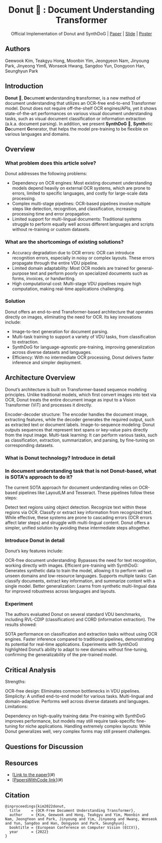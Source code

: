 <div align="center">
    
# Donut 🍩 : Document Understanding Transformer

Official Implementation of Donut and SynthDoG | [Paper](https://arxiv.org/abs/2111.15664) | [Slide](https://docs.google.com/presentation/d/1gv3A7t4xpwwNdpxV_yeHzEOMy-exJCAz6AlAI9O5fS8/edit?usp=sharing) | [Poster](https://docs.google.com/presentation/d/1m1f8BbAm5vxPcqynn_MbFfmQAlHQIR5G72-hQUFS2sk/edit?usp=sharing)

</div>

## Authors
Geewook Kim, Teakgyu Hong, Moonbin Yim, Jeongyeon Nam, Jinyoung Park, Jinyeong Yim6, Wonseok Hwang, Sangdoo Yun, Dongyoon Han, Seunghyun Park

## Introduction
**Donut** 🍩, **Do**cume**n**t **u**nderstanding **t**ransformer, is a new method of document understanding that utilizes an OCR-free end-to-end Transformer model. Donut does not require off-the-shelf OCR engines/APIs, yet it shows state-of-the-art performances on various visual document understanding tasks, such as visual document classification or information extraction (a.k.a. document parsing). 
In addition, we present **SynthDoG** 🐶, **Synth**etic **Do**cument **G**enerator, that helps the model pre-training to be flexible on various languages and domains.

## Overview

### What problem does this article solve?
Donut addresses the following problems:
- Dependency on OCR engines: Most existing document understanding models depend heavily on external OCR systems, which are prone to errors, limited to specific languages, and costly for large-scale data processing.
- Complex multi-stage pipelines: OCR-based pipelines involve multiple steps like detection, recognition, and classification, increasing processing time and error propagation.
- Limited support for multi-lingual documents: Traditional systems struggle to perform equally well across different languages and scripts without re-training or custom datasets.
  
### What are the shortcomings of existing solutions?
- Accuracy degradation due to OCR errors: OCR can introduce recognition errors, especially in noisy or complex layouts. These errors propagate through the entire VDU pipeline.
- Limited domain adaptability: Most OCR models are trained for general-purpose text and perform poorly on specialized documents such as forms, invoices, or handwriting.
- High computational cost: Multi-stage VDU pipelines require high computation, making real-time applications challenging.

### Solution
Donut offers an end-to-end Transformer-based architecture that operates directly on images, eliminating the need for OCR. Its key innovations include:
- Image-to-text generation for document parsing.
- Multi-task training to support a variety of VDU tasks, from classification to extraction.
- SynthDoG for language-agnostic pre-training, improving generalization across diverse datasets and languages.
- Efficiency: With no intermediate OCR processing, Donut delivers faster inference and simpler deployment.

## Architecture Overview
Donut’s architecture is built on Transformer-based sequence modeling principles. Unlike traditional models, which first convert images into text via OCR, Donut treats the entire document image as input to a Vision Transformer (ViT) and processes it directly.

Encoder-decoder structure: The encoder handles the document image, extracting features, while the decoder generates the required output, such as extracted text or document labels.
Image-to-sequence modeling: Donut outputs sequences that represent text spans or key-value pairs directly from the input image.
Multi-task learning: It can perform various tasks, such as classification, extraction, summarization, and parsing, by fine-tuning on corresponding datasets.

### What is Donut technology? Introduce in detail

### In document understanding task that is not Donut-based, what is SOTA's approach to do it?
The current SOTA approach for document understanding relies on OCR-based pipelines like LayoutLM and Tesseract. These pipelines follow these steps:

Detect text regions using object detection.
Recognize text within these regions via OCR.
Classify or extract key information from recognized text.
While effective, these systems are prone to cascading errors (OCR errors affect later steps) and struggle with multi-lingual content. Donut offers a simpler, unified solution by avoiding these intermediate steps altogether.

### Introduce Donut in detail
Donut’s key features include:

OCR-free document understanding: Bypasses the need for text recognition, working directly with images.
Efficient pre-training with SynthDoG: Generates synthetic data to train the model, allowing it to perform well on unseen domains and low-resource languages.
Supports multiple tasks: Can classify documents, extract key information, and summarize content with a single model.
Better generalization: Learns from synthetic multi-lingual data for improved robustness across languages and layouts.

### Experiment
The authors evaluated Donut on several standard VDU benchmarks, including RVL-CDIP (classification) and CORD (information extraction). The results showed:

SOTA performance on classification and extraction tasks without using OCR engines.
Faster inference compared to traditional pipelines, demonstrating its potential for real-time applications.
Experiments with SynthDoG highlighted Donut’s ability to adapt to new domains without fine-tuning, confirming the generalizability of the pre-trained model.

## Critical Analysis
Strengths:

OCR-free design: Eliminates common bottlenecks in VDU pipelines.
Simplicity: A unified end-to-end model for various tasks.
Multi-lingual and domain-adaptive: Performs well across diverse datasets and languages.
Limitations:

Dependency on high-quality training data: Pre-training with SynthDoG improves performance, but models may still require task-specific fine-tuning for niche applications.
Handling extremely complex layouts: While Donut generalizes well, very complex forms may still present challenges.

## Questions for Discussion


## Resources

- [[Link to the paper]()](#)
- [[PapersWithCode link]()](#)


## Citation
```
@inproceedings{kim2022donut,
  title     = {OCR-Free Document Understanding Transformer},
  author    = {Kim, Geewook and Hong, Teakgyu and Yim, Moonbin and Nam, JeongYeon and Park, Jinyoung and Yim, Jinyeong and Hwang, Wonseok and Yun, Sangdoo and Han, Dongyoon and Park, Seunghyun},
  booktitle = {European Conference on Computer Vision (ECCV)},
  year      = {2022}
}
```